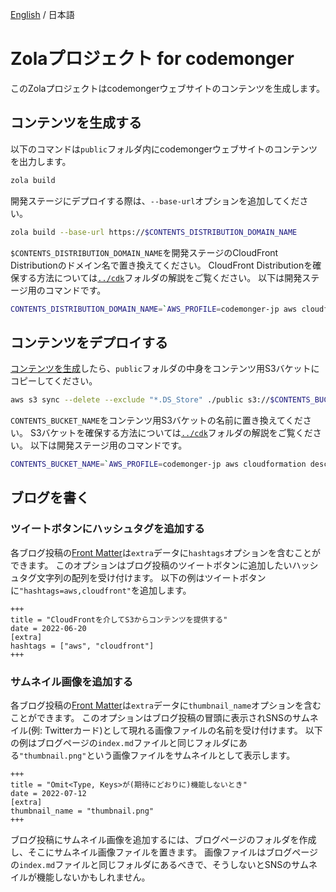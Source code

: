 [English](./README.md) / 日本語

# Zolaプロジェクト for codemonger

このZolaプロジェクトはcodemongerウェブサイトのコンテンツを生成します。

## コンテンツを生成する

以下のコマンドは`public`フォルダ内にcodemongerウェブサイトのコンテンツを出力します。

```sh
zola build
```

開発ステージにデプロイする際は、`--base-url`オプションを追加してください。

```sh
zola build --base-url https://$CONTENTS_DISTRIBUTION_DOMAIN_NAME
```

`$CONTENTS_DISTRIBUTION_DOMAIN_NAME`を開発ステージのCloudFront Distributionのドメイン名で置き換えてください。
CloudFront Distributionを確保する方法については[`../cdk`](../cdk/README.ja.md)フォルダの解説をご覧ください。
以下は開発ステージ用のコマンドです。

```sh
CONTENTS_DISTRIBUTION_DOMAIN_NAME=`AWS_PROFILE=codemonger-jp aws cloudformation describe-stacks --stack-name codemonger-development --query "Stacks[0].Outputs[?OutputKey=='ContentsDistributionDomainName']|[0].OutputValue" --output text`
```

## コンテンツをデプロイする

[コンテンツを生成](#コンテンツを生成する)したら、`public`フォルダの中身をコンテンツ用S3バケットにコピーしてください。

```sh
aws s3 sync --delete --exclude "*.DS_Store" ./public s3://$CONTENTS_BUCKET_NAME/
```

`CONTENTS_BUCKET_NAME`をコンテンツ用S3バケットの名前に置き換えてください。
S3バケットを確保する方法については[`../cdk`](../cdk/README.ja.md)フォルダの解説をご覧ください。
以下は開発ステージ用のコマンドです。

```sh
CONTENTS_BUCKET_NAME=`AWS_PROFILE=codemonger-jp aws cloudformation describe-stacks --stack-name codemonger-development --query "Stacks[0].Outputs[?OutputKey=='ContentsBucketName']|[0].OutputValue" --output text`
```

## ブログを書く

### ツイートボタンにハッシュタグを追加する

各ブログ投稿の[Front Matter](https://www.getzola.org/documentation/content/page/#front-matter)は`extra`データに`hashtags`オプションを含むことができます。
このオプションはブログ投稿のツイートボタンに追加したいハッシュタグ文字列の配列を受け付けます。
以下の例はツイートボタンに`"hashtags=aws,cloudfront"`を追加します。

```
+++
title = "CloudFrontを介してS3からコンテンツを提供する"
date = 2022-06-20
[extra]
hashtags = ["aws", "cloudfront"]
+++
```

### サムネイル画像を追加する

各ブログ投稿の[Front Matter](https://www.getzola.org/documentation/content/page/#front-matter)は`extra`データに`thumbnail_name`オプションを含むことができます。
このオプションはブログ投稿の冒頭に表示されSNSのサムネイル(例: Twitterカード)として現れる画像ファイルの名前を受け付けます。
以下の例はブログページの`index.md`ファイルと同じフォルダにある`"thumbnail.png"`という画像ファイルをサムネイルとして表示します。

```
+++
title = "Omit<Type, Keys>が(期待にどおりに)機能しないとき"
date = 2022-07-12
[extra]
thumbnail_name = "thumbnail.png"
+++
```

ブログ投稿にサムネイル画像を追加するには、ブログページのフォルダを作成し、そこにサムネイル画像ファイルを置きます。
画像ファイルはブログページの`index.md`ファイルと同じフォルダにあるべきで、そうしないとSNSのサムネイルが機能しないかもしれません。